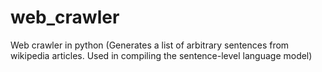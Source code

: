 web_crawler
===========

Web crawler in python (Generates a list of arbitrary sentences from wikipedia articles. Used in compiling the sentence-level language model)
